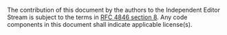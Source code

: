 The contribution of this document by the authors to the Independent
Editor Stream is subject to the terms in [RFC 4846 section
8](https://www.rfc-editor.org/rfc/rfc4846.html#section-8).
Any code components in this document shall indicate applicable
license(s).
